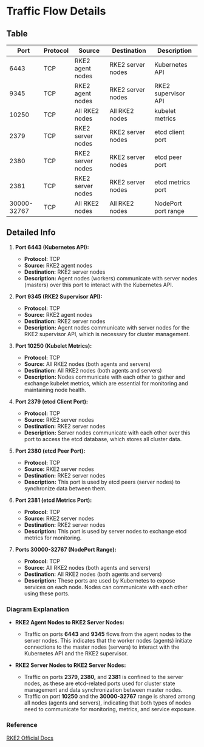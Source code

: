 # Traffic Flow Details

## Table


| Port         | Protocol | Source            | Destination        | Description         |
|--------------|----------|-------------------|--------------------|---------------------|
| 6443         | TCP      | RKE2 agent nodes  | RKE2 server nodes  | Kubernetes API      |
| 9345         | TCP      | RKE2 agent nodes  | RKE2 server nodes  | RKE2 supervisor API |
| 10250        | TCP      | All RKE2 nodes    | All RKE2 nodes     | kubelet metrics     |
| 2379         | TCP      | RKE2 server nodes | RKE2 server nodes  | etcd client port    |
| 2380         | TCP      | RKE2 server nodes | RKE2 server nodes  | etcd peer port      |
| 2381         | TCP      | RKE2 server nodes | RKE2 server nodes  | etcd metrics port   |
| 30000-32767  | TCP      | All RKE2 nodes    | All RKE2 nodes     | NodePort port range |


## Detailed Info

1. **Port 6443 (Kubernetes API):**
   - **Protocol:** TCP
   - **Source:** RKE2 agent nodes
   - **Destination:** RKE2 server nodes
   - **Description:** Agent nodes (workers) communicate with server nodes (masters) over this port to interact with the Kubernetes API.

2. **Port 9345 (RKE2 Supervisor API):**
   - **Protocol:** TCP
   - **Source:** RKE2 agent nodes
   - **Destination:** RKE2 server nodes
   - **Description:** Agent nodes communicate with server nodes for the RKE2 supervisor API, which is necessary for cluster management.

3. **Port 10250 (Kubelet Metrics):**
   - **Protocol:** TCP
   - **Source:** All RKE2 nodes (both agents and servers)
   - **Destination:** All RKE2 nodes (both agents and servers)
   - **Description:** Nodes communicate with each other to gather and exchange kubelet metrics, which are essential for monitoring and maintaining node health.

4. **Port 2379 (etcd Client Port):**
   - **Protocol:** TCP
   - **Source:** RKE2 server nodes
   - **Destination:** RKE2 server nodes
   - **Description:** Server nodes communicate with each other over this port to access the etcd database, which stores all cluster data.

5. **Port 2380 (etcd Peer Port):**
   - **Protocol:** TCP
   - **Source:** RKE2 server nodes
   - **Destination:** RKE2 server nodes
   - **Description:** This port is used by etcd peers (server nodes) to synchronize data between them.

6. **Port 2381 (etcd Metrics Port):**
   - **Protocol:** TCP
   - **Source:** RKE2 server nodes
   - **Destination:** RKE2 server nodes
   - **Description:** This port is used by server nodes to exchange etcd metrics for monitoring.

7. **Ports 30000-32767 (NodePort Range):**
   - **Protocol:** TCP
   - **Source:** All RKE2 nodes (both agents and servers)
   - **Destination:** All RKE2 nodes (both agents and servers)
   - **Description:** These ports are used by Kubernetes to expose services on each node. Nodes can communicate with each other using these ports.

### Diagram Explanation

- **RKE2 Agent Nodes to RKE2 Server Nodes:**
  - Traffic on ports **6443** and **9345** flows from the agent nodes to the server nodes. This indicates that the worker nodes (agents) initiate connections to the master nodes (servers) to interact with the Kubernetes API and the RKE2 supervisor.

- **RKE2 Server Nodes to RKE2 Server Nodes:**
  - Traffic on ports **2379, 2380,** and **2381** is confined to the server nodes, as these are etcd-related ports used for cluster state management and data synchronization between master nodes.
  - Traffic on port **10250** and the **30000-32767** range is shared among all nodes (agents and servers), indicating that both types of nodes need to communicate for monitoring, metrics, and service exposure.


### Reference

[RKE2 Official Docs](https://docs.rke2.io/install/requirements)